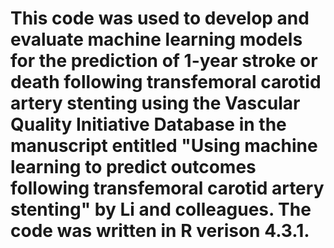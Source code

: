 # This code was used to develop and evaluate machine learning models for the prediction of 1-year stroke or death following transfemoral carotid artery stenting using the Vascular Quality Initiative Database in the manuscript entitled "Using machine learning to predict outcomes following transfemoral carotid artery stenting" by Li and colleagues. The code was written in R verison 4.3.1.
